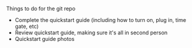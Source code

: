 Things to do for the git repo

- Complete the quickstart guide (including how to turn on, plug in, time gate, etc)
- Review quickstart guide, making sure it's all in second person
- Quickstart guide photos
